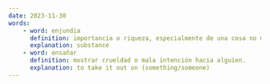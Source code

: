 ```yaml
---
date: 2023-11-30
words:
    - word: enjundia
      definition: importancia o riqueza, especialmente de una cosa no material.
      explanation: substance
    - word: ensañar
      definition: mostrar crueldad o mala intención hacia alguien.
      explanation: to take it out on (something/someone)
---
```

